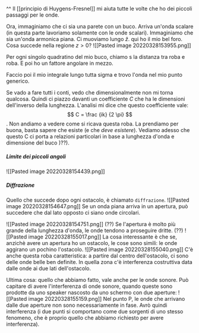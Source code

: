 ^^ Il [[principio di Huygens-Fresnel]] mi aiuta tutte le volte che ho dei piccoli passaggi per le onde.

Ora, immaginiamo che ci sia una parete con un buco. Arriva un'onda scalare (in questa parte lavoriamo solamente con le onde scalari). Immaginiamo che sia un'onda armonica piana. Ci muoviamo lungo $\hat z$. qui ho il mio bel foro. Cosa succede nella regione $z > 0$?
![[Pasted image 20220328153955.png]]

Per ogni singolo quadratino del mio buco, chiamo s la distanza tra roba e roba.
E poi ho un fattore angolare in mezzo.

Faccio poi il mio integrale lungo tutta sigma e trovo l'onda nel mio punto generico.

Se vado a fare tutti i conti, vedo che dimensionalmente non mi torna qualcosa. Quindi ci piazzo davanti un coefficiente $C$ che ha le dimensioni dell'inverso della lunghezza. L'analisi mi dice che questo coefficiente vale:
$$
C = \frac {ik} {2 \pi}
$$
. Non andiamo a vedere come si ricava questa roba. La prendiamo per buona, basta sapere che esiste (e che _deve esistere_).
Vediamo adesso che questo C ci porta  a relazioni particolari in base a lunghezza d'onda e dimensione del buco )??).

##### Limite dei piccoli angoli
![[Pasted image 20220328154439.png]]

##### Diffrazione
Quello che succede dopo ogni ostacolo, è chiamato `diffrazione`.
![[Pasted image 20220328154647.png]]
Se un onda piana arriva in un apertura, può succedere che dal lato opposto ci siano onde circolari. 

![[Pasted image 20220328154751.png]]
(??)
Se l'apertura è molto più grande della lunghezza d'onda, le onde tendono a proseguire dritte.
(??)
![[Pasted image 20220328155017.png]]
La cosa interessante è che se, anzichè avere un apertura ho un ostacolo, le cose sono simili: le onde aggirano un pochino l'ostacolo.
![[Pasted image 20220328155040.png]]
C'è anche questa roba caratteristica: a partire dal centro dell'ostacolo, ci sono delle onde belle ben definite. In quella zona c'è interferenza costruttiva data dalle onde ai due lati dell'ostacolo.

Ultima cosa: quello che abbiamo fatto, vale anche per le onde sonore. Può capitare di avere l'interferenza di onde sonore, quando queste sono prodotte da uno speaker nascosto da uno schermo con due aperture:
![[Pasted image 20220328155159.png]]
Nel punto P, le onde che arrivano dalle due aperture non sono necessariamente in fase. Avrò quindi interferenza (i due punti si comportano come due sorgenti di uno stesso fenomeno, che è proprio quello che abbiamo richiesto per avere interferenza).
